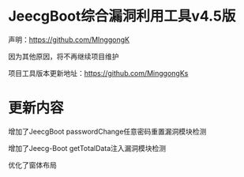# JeecgBoot综合漏洞利用工具v4.5版

声明：https://github.com/MInggongK 

因为其他原因，将不再继续项目维护

项目工具版本更新地址：https://github.com/MinggongKs

# 更新内容
增加了JeecgBoot passwordChange任意密码重置漏洞模块检测

增加了Jeecg-Boot getTotalData注入漏洞模块检测

优化了窗体布局
